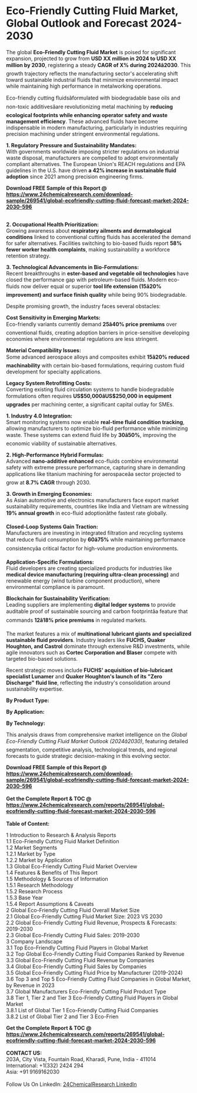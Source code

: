<h1>Eco-Friendly Cutting Fluid Market, Global Outlook and Forecast 2024-2030</h1><p>The global <strong>Eco-Friendly Cutting Fluid Market</strong> is poised for significant expansion, projected to grow from <strong>USD XX million in 2024 to USD XX million by 2030</strong>, registering a steady <strong>CAGR of X% during 2024â2030</strong>. This growth trajectory reflects the manufacturing sector's accelerating shift toward sustainable industrial fluids that minimize environmental impact while maintaining high performance in metalworking operations.</p><p>Eco-friendly cutting fluidsâformulated with biodegradable base oils and non-toxic additivesâare revolutionizing metal machining by <strong>reducing ecological footprints while enhancing operator safety and waste management efficiency</strong>. These advanced fluids have become indispensable in modern manufacturing, particularly in industries requiring precision machining under stringent environmental regulations.</p><p><strong>1. Regulatory Pressure and Sustainability Mandates:</strong><br>
With governments worldwide imposing stricter regulations on industrial waste disposal, manufacturers are compelled to adopt environmentally compliant alternatives. The European Union's REACH regulations and EPA guidelines in the U.S. have driven <strong>a 42% increase in sustainable fluid adoption</strong> since 2021 among precision engineering firms.</p><div><b>Download FREE Sample of this Report @ 
            <a href="https://www.24chemicalresearch.com/download-sample/269541/global-ecofriendly-cutting-fluid-forecast-market-2024-2030-596">
            https://www.24chemicalresearch.com/download-sample/269541/global-ecofriendly-cutting-fluid-forecast-market-2024-2030-596</a></b></div><br><p><strong>2. Occupational Health Prioritization:</strong><br>
Growing awareness about <strong>respiratory ailments and dermatological conditions</strong> linked to conventional cutting fluids has accelerated the demand for safer alternatives. Facilities switching to bio-based fluids report <strong>58% fewer worker health complaints</strong>, making sustainability a workforce retention strategy.</p><p><strong>3. Technological Advancements in Bio-Formulations:</strong><br>
Recent breakthroughs in <strong>ester-based and vegetable oil technologies</strong> have closed the performance gap with petroleum-based fluids. Modern eco-fluids now deliver equal or superior <strong>tool life extension (15â20% improvement) and surface finish quality</strong> while being 90% biodegradable.</p><p>Despite promising growth, the industry faces several obstacles:</p><p><strong>Cost Sensitivity in Emerging Markets:</strong><br>
	Eco-friendly variants currently demand <strong>25â40% price premiums</strong> over conventional fluids, creating adoption barriers in price-sensitive developing economies where environmental regulations are less stringent.</p><p><strong>Material Compatibility Issues:</strong><br>
	Some advanced aerospace alloys and composites exhibit <strong>15â20% reduced machinability</strong> with certain bio-based formulations, requiring custom fluid development for specialty applications.</p><p><strong>Legacy System Retrofitting Costs:</strong><br>
	Converting existing fluid circulation systems to handle biodegradable formulations often requires <strong>US$50,000âUS$250,000 in equipment upgrades</strong> per machining center, a significant capital outlay for SMEs.</p><p><strong>1. Industry 4.0 Integration:</strong><br>
Smart monitoring systems now enable <strong>real-time fluid condition tracking</strong>, allowing manufacturers to optimize bio-fluid performance while minimizing waste. These systems can extend fluid life by <strong>30â50%</strong>, improving the economic viability of sustainable alternatives.</p><p><strong>2. High-Performance Hybrid Formulas:</strong><br>
Advanced <strong>nano-additive enhanced</strong> eco-fluids combine environmental safety with extreme pressure performance, capturing share in demanding applications like titanium machining for aerospaceâa sector projected to grow at <strong>8.7% CAGR</strong> through 2030.</p><p><strong>3. Growth in Emerging Economies:</strong><br>
As Asian automotive and electronics manufacturers face export market sustainability requirements, countries like India and Vietnam are witnessing <strong>19% annual growth</strong> in eco-fluid adoptionâthe fastest rate globally.</p><p><strong>Closed-Loop Systems Gain Traction:</strong><br>
	Manufacturers are investing in integrated filtration and recycling systems that reduce fluid consumption by <strong>60â75%</strong> while maintaining performance consistencyâa critical factor for high-volume production environments.</p><p><strong>Application-Specific Formulations:</strong><br>
	Fluid developers are creating specialized products for industries like <strong>medical device manufacturing (requiring ultra-clean processing)</strong> and renewable energy (wind turbine component production), where environmental compliance is paramount.</p><p><strong>Blockchain for Sustainability Verification:</strong><br>
	Leading suppliers are implementing <strong>digital ledger systems</strong> to provide auditable proof of sustainable sourcing and carbon footprintâa feature that commands <strong>12â18% price premiums</strong> in regulated markets.</p><p>The market features a mix of <strong>multinational lubricant giants and specialized sustainable fluid providers</strong>. Industry leaders like <strong>FUCHS, Quaker Houghton, and Castrol</strong> dominate through extensive R&amp;D investments, while agile innovators such as <strong>Cortec Corporation and Blaser</strong> compete with targeted bio-based solutions.</p><p>Recent strategic moves include <strong>FUCHS' acquisition of bio-lubricant specialist Lunamer</strong> and <strong>Quaker Houghton's launch of its "Zero Discharge" fluid line</strong>, reflecting the industry's consolidation around sustainability expertise.</p><p><strong>By Product Type:</strong></p><p><strong>By Application:</strong></p><p><strong>By Technology:</strong></p><p>This analysis draws from comprehensive market intelligence on the <em>Global Eco-Friendly Cutting Fluid Market Outlook (2024â2030)</em>, featuring detailed segmentation, competitive analysis, technological trends, and regional forecasts to guide strategic decision-making in this evolving sector.</p><div><b>Download FREE Sample of this Report @ 
            <a href="https://www.24chemicalresearch.com/download-sample/269541/global-ecofriendly-cutting-fluid-forecast-market-2024-2030-596">
            https://www.24chemicalresearch.com/download-sample/269541/global-ecofriendly-cutting-fluid-forecast-market-2024-2030-596</a></b></div><br><div><b>Get the Complete Report & TOC @ 
            <a href="https://www.24chemicalresearch.com/reports/269541/global-ecofriendly-cutting-fluid-forecast-market-2024-2030-596">
            https://www.24chemicalresearch.com/reports/269541/global-ecofriendly-cutting-fluid-forecast-market-2024-2030-596</a></b></div><br>
            <b>Table of Content:</b><p>1 Introduction to Research & Analysis Reports<br />
    1.1 Eco-Friendly Cutting Fluid Market Definition<br />
    1.2 Market Segments<br />
        1.2.1 Market by Type<br />
        1.2.2 Market by Application<br />
    1.3 Global Eco-Friendly Cutting Fluid Market Overview<br />
    1.4 Features & Benefits of This Report<br />
    1.5 Methodology & Sources of Information<br />
        1.5.1 Research Methodology<br />
        1.5.2 Research Process<br />
        1.5.3 Base Year<br />
        1.5.4 Report Assumptions & Caveats<br />
2 Global Eco-Friendly Cutting Fluid Overall Market Size<br />
    2.1 Global Eco-Friendly Cutting Fluid Market Size: 2023 VS 2030<br />
    2.2 Global Eco-Friendly Cutting Fluid Revenue, Prospects & Forecasts: 2019-2030<br />
    2.3 Global Eco-Friendly Cutting Fluid Sales: 2019-2030<br />
3 Company Landscape<br />
    3.1 Top Eco-Friendly Cutting Fluid Players in Global Market<br />
    3.2 Top Global Eco-Friendly Cutting Fluid Companies Ranked by Revenue<br />
    3.3 Global Eco-Friendly Cutting Fluid Revenue by Companies<br />
    3.4 Global Eco-Friendly Cutting Fluid Sales by Companies<br />
    3.5 Global Eco-Friendly Cutting Fluid Price by Manufacturer (2019-2024)<br />
    3.6 Top 3 and Top 5 Eco-Friendly Cutting Fluid Companies in Global Market, by Revenue in 2023<br />
    3.7 Global Manufacturers Eco-Friendly Cutting Fluid Product Type<br />
    3.8 Tier 1, Tier 2 and Tier 3 Eco-Friendly Cutting Fluid Players in Global Market<br />
        3.8.1 List of Global Tier 1 Eco-Friendly Cutting Fluid Companies<br />
        3.8.2 List of Global Tier 2 and Tier 3 Eco-Frien</p><div><b>Get the Complete Report & TOC @ 
            <a href="https://www.24chemicalresearch.com/reports/269541/global-ecofriendly-cutting-fluid-forecast-market-2024-2030-596">
            https://www.24chemicalresearch.com/reports/269541/global-ecofriendly-cutting-fluid-forecast-market-2024-2030-596</a></b></div><br><b>CONTACT US:</b><br>
            203A, City Vista, Fountain Road, Kharadi, Pune, India - 411014<br>
            International: +1(332) 2424 294<br>
            Asia: +91 9169162030 <br><br>
            Follow Us On LinkedIn: <a href="https://www.linkedin.com/company/24chemicalresearch/">24ChemicalResearch LinkedIn</a>